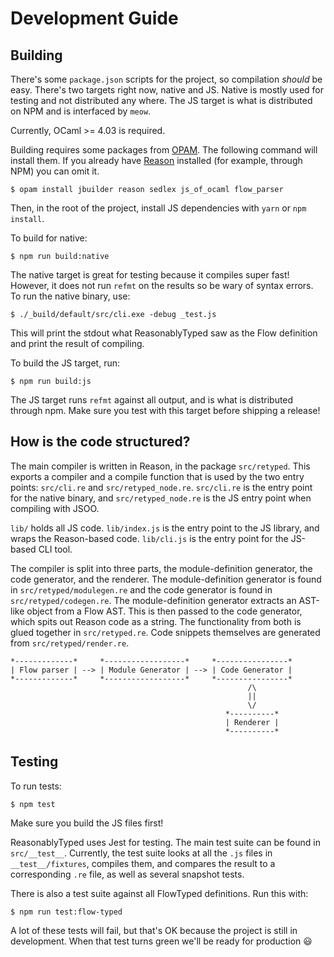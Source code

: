# Development Guide

## Building

There's some `package.json` scripts for the project, so compilation _should_ be easy. There's two targets right now,
native and JS. Native is mostly used for testing and not distributed any where. The JS target is what
is distributed on NPM and is interfaced by `meow`.

Currently, OCaml >= 4.03 is required.

Building requires some packages from [OPAM](https://opam.ocaml.org).
The following command will install them.
If you already have [Reason](https://reasonml.github.io) installed (for example, through NPM) you can omit it.

```
$ opam install jbuilder reason sedlex js_of_ocaml flow_parser
```

Then, in the root of the project, install JS dependencies with `yarn` or `npm install`.

To build for native:

```
$ npm run build:native
```

The native target is great for testing because it compiles super fast! However, it does not run `refmt`
on the results so be wary of syntax errors. To run the native binary, use:

```
$ ./_build/default/src/cli.exe -debug _test.js
```

This will print the stdout what ReasonablyTyped saw as the Flow definition and print
the result of compiling.

To build the JS target, run:

```
$ npm run build:js
```

The JS target runs `refmt` against all output, and is what is distributed through npm. Make
sure you test with this target before shipping a release!

## How is the code structured?

The main compiler is written in Reason, in the package `src/retyped`. This exports a compiler
and a compile function that is used by the two entry points: `src/cli.re` and `src/retyped_node.re`.
`src/cli.re` is the entry point for the native binary, and `src/retyped_node.re` is the JS entry
point when compiling with JSOO.

`lib/` holds all JS code. `lib/index.js` is the entry point to the JS library, and wraps the
Reason-based code. `lib/cli.js` is the entry point for the JS-based CLI tool.

The compiler is split into three parts, the module-definition generator, the code generator, and the
renderer. The module-definition generator is found in `src/retyped/modulegen.re` and the code generator is found in
`src/retyped/codegen.re`. The module-definition generator extracts an AST-like object from a Flow AST. This
is then passed to the code generator, which spits out Reason code as a string. The functionality from
both is glued together in `src/retyped.re`. Code snippets themselves are generated from `src/retyped/render.re`.

```
*-------------*     *------------------*     *----------------*
| Flow parser | --> | Module Generator | --> | Code Generator |
*-------------*     *------------------*     *----------------*
                                                     /\
                                                     ||
                                                     \/
                                                *----------*
                                                | Renderer |
                                                *----------*
```

## Testing

To run tests:

```
$ npm test
```

Make sure you build the JS files first!

ReasonablyTyped uses Jest for testing. The main test suite can be found in `src/__test__`. Currently, the test
suite looks at all the `.js` files in `__test__/fixtures`, compiles them, and compares the result to a
corresponding `.re` file, as well as several snapshot tests.

There is also a test suite against all FlowTyped definitions. Run this with:

```
$ npm run test:flow-typed
```

A lot of these tests will fail, but that's OK because the project is still in development.
When that test turns green we'll be ready for production :smiley:
